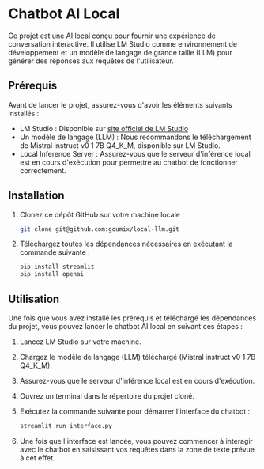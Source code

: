# Chatbot AI Local

Ce projet est une AI local conçu pour fournir une expérience de conversation interactive. Il utilise LM Studio comme environnement de développement et un modèle de langage de grande taille (LLM) pour générer des réponses aux requêtes de l'utilisateur.

## Prérequis

Avant de lancer le projet, assurez-vous d'avoir les éléments suivants installés :

- LM Studio : Disponible sur [site officiel de LM Studio](https://lmstudio.ai/)
- Un modèle de langage (LLM) : Nous recommandons le téléchargement de Mistral instruct v0 1 7B Q4_K_M, disponible sur LM Studio.
- Local Inference Server : Assurez-vous que le serveur d'inférence local est en cours d'exécution pour permettre au chatbot de fonctionner correctement.

## Installation

1. Clonez ce dépôt GitHub sur votre machine locale :

    ```bash
    git clone git@github.com:goumix/local-llm.git
    ```

2. Téléchargez toutes les dépendances nécessaires en exécutant la commande suivante :

    ```bash
    pip install streamlit
    pip install openai
    ```

## Utilisation

Une fois que vous avez installé les prérequis et téléchargé les dépendances du projet, vous pouvez lancer le chatbot AI local en suivant ces étapes :

1. Lancez LM Studio sur votre machine.
2. Chargez le modèle de langage (LLM) téléchargé (Mistral instruct v0 1 7B Q4_K_M).
3. Assurez-vous que le serveur d'inférence local est en cours d'exécution.
4. Ouvrez un terminal dans le répertoire du projet cloné.
5. Exécutez la commande suivante pour démarrer l'interface du chatbot :

    ```bash
    streamlit run interface.py
    ```

6. Une fois que l'interface est lancée, vous pouvez commencer à interagir avec le chatbot en saisissant vos requêtes dans la zone de texte prévue à cet effet.
